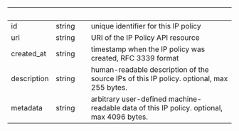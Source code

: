
|&nbsp;|&nbsp;|&nbsp;|&nbsp;|
|---|---|---|---|
| id | string | | unique identifier for this IP policy |
| uri | string | | URI of the IP Policy API resource |
| created_at | string | | timestamp when the IP policy was created, RFC 3339 format |
| description | string | | human-readable description of the source IPs of this IP policy. optional, max 255 bytes. |
| metadata | string | | arbitrary user-defined machine-readable data of this IP policy. optional, max 4096 bytes. |